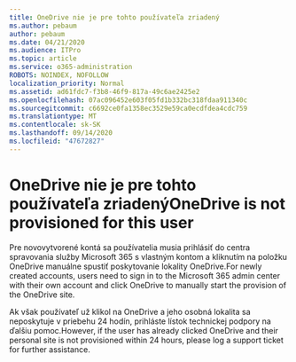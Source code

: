 ```yaml
---
title: OneDrive nie je pre tohto používateľa zriadený
ms.author: pebaum
author: pebaum
ms.date: 04/21/2020
ms.audience: ITPro
ms.topic: article
ms.service: o365-administration
ROBOTS: NOINDEX, NOFOLLOW
localization_priority: Normal
ms.assetid: ad61fdc7-f3b8-46f9-817a-49c6ae2425e2
ms.openlocfilehash: 07ac096452e603f05fd1b332bc318fdaa911340c
ms.sourcegitcommit: c6692ce0fa1358ec3529e59ca0ecdfdea4cdc759
ms.translationtype: MT
ms.contentlocale: sk-SK
ms.lasthandoff: 09/14/2020
ms.locfileid: "47672827"
---
```

# <a name="onedrive-is-not-provisioned-for-this-user"></a><span data-ttu-id="19797-102">OneDrive nie je pre tohto používateľa zriadený</span><span class="sxs-lookup"><span data-stu-id="19797-102">OneDrive is not provisioned for this user</span></span>

<span data-ttu-id="19797-103">Pre novovytvorené kontá sa používatelia musia prihlásiť do centra spravovania služby Microsoft 365 s vlastným kontom a kliknutím na položku OneDrive manuálne spustiť poskytovanie lokality OneDrive.</span><span class="sxs-lookup"><span data-stu-id="19797-103">For newly created accounts, users need to sign in to the Microsoft 365 admin center with their own account and click OneDrive to manually start the provision of the OneDrive site.</span></span>
  
<span data-ttu-id="19797-104">Ak však používateľ už klikol na OneDrive a jeho osobná lokalita sa neposkytuje v priebehu 24 hodín, prihláste lístok technickej podpory na ďalšiu pomoc.</span><span class="sxs-lookup"><span data-stu-id="19797-104">However, if the user has already clicked OneDrive and their personal site is not provisioned within 24 hours, please log a support ticket for further assistance.</span></span>
  

